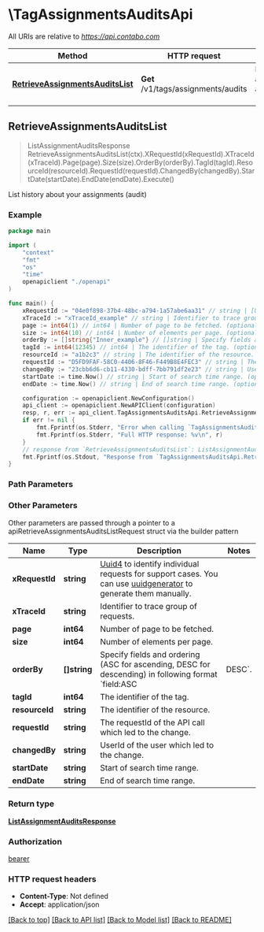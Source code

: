 # \TagAssignmentsAuditsApi

All URIs are relative to *https://api.contabo.com*

Method | HTTP request | Description
------------- | ------------- | -------------
[**RetrieveAssignmentsAuditsList**](TagAssignmentsAuditsApi.md#RetrieveAssignmentsAuditsList) | **Get** /v1/tags/assignments/audits | List history about your assignments (audit)



## RetrieveAssignmentsAuditsList

> ListAssignmentAuditsResponse RetrieveAssignmentsAuditsList(ctx).XRequestId(xRequestId).XTraceId(xTraceId).Page(page).Size(size).OrderBy(orderBy).TagId(tagId).ResourceId(resourceId).RequestId(requestId).ChangedBy(changedBy).StartDate(startDate).EndDate(endDate).Execute()

List history about your assignments (audit)



### Example

```go
package main

import (
    "context"
    "fmt"
    "os"
    "time"
    openapiclient "./openapi"
)

func main() {
    xRequestId := "04e0f898-37b4-48bc-a794-1a57abe6aa31" // string | [Uuid4](https://en.wikipedia.org/wiki/Universally_unique_identifier#Version_4_(random)) to identify individual requests for support cases. You can use [uuidgenerator](https://www.uuidgenerator.net/version4) to generate them manually.
    xTraceId := "xTraceId_example" // string | Identifier to trace group of requests. (optional)
    page := int64(1) // int64 | Number of page to be fetched. (optional)
    size := int64(10) // int64 | Number of elements per page. (optional)
    orderBy := []string{"Inner_example"} // []string | Specify fields and ordering (ASC for ascending, DESC for descending) in following format `field:ASC|DESC`. (optional)
    tagId := int64(12345) // int64 | The identifier of the tag. (optional)
    resourceId := "a1b2c3" // string | The identifier of the resource. (optional)
    requestId := "D5FD9FAF-58C0-4406-8F46-F449B8E4FEC3" // string | The requestId of the API call which led to the change. (optional)
    changedBy := "23cbb6d6-cb11-4330-bdff-7bb791df2e23" // string | UserId of the user which led to the change. (optional)
    startDate := time.Now() // string | Start of search time range. (optional)
    endDate := time.Now() // string | End of search time range. (optional)

    configuration := openapiclient.NewConfiguration()
    api_client := openapiclient.NewAPIClient(configuration)
    resp, r, err := api_client.TagAssignmentsAuditsApi.RetrieveAssignmentsAuditsList(context.Background()).XRequestId(xRequestId).XTraceId(xTraceId).Page(page).Size(size).OrderBy(orderBy).TagId(tagId).ResourceId(resourceId).RequestId(requestId).ChangedBy(changedBy).StartDate(startDate).EndDate(endDate).Execute()
    if err != nil {
        fmt.Fprintf(os.Stderr, "Error when calling `TagAssignmentsAuditsApi.RetrieveAssignmentsAuditsList``: %v\n", err)
        fmt.Fprintf(os.Stderr, "Full HTTP response: %v\n", r)
    }
    // response from `RetrieveAssignmentsAuditsList`: ListAssignmentAuditsResponse
    fmt.Fprintf(os.Stdout, "Response from `TagAssignmentsAuditsApi.RetrieveAssignmentsAuditsList`: %v\n", resp)
}
```

### Path Parameters



### Other Parameters

Other parameters are passed through a pointer to a apiRetrieveAssignmentsAuditsListRequest struct via the builder pattern


Name | Type | Description  | Notes
------------- | ------------- | ------------- | -------------
 **xRequestId** | **string** | [Uuid4](https://en.wikipedia.org/wiki/Universally_unique_identifier#Version_4_(random)) to identify individual requests for support cases. You can use [uuidgenerator](https://www.uuidgenerator.net/version4) to generate them manually. | 
 **xTraceId** | **string** | Identifier to trace group of requests. | 
 **page** | **int64** | Number of page to be fetched. | 
 **size** | **int64** | Number of elements per page. | 
 **orderBy** | **[]string** | Specify fields and ordering (ASC for ascending, DESC for descending) in following format &#x60;field:ASC|DESC&#x60;. | 
 **tagId** | **int64** | The identifier of the tag. | 
 **resourceId** | **string** | The identifier of the resource. | 
 **requestId** | **string** | The requestId of the API call which led to the change. | 
 **changedBy** | **string** | UserId of the user which led to the change. | 
 **startDate** | **string** | Start of search time range. | 
 **endDate** | **string** | End of search time range. | 

### Return type

[**ListAssignmentAuditsResponse**](ListAssignmentAuditsResponse.md)

### Authorization

[bearer](../README.md#bearer)

### HTTP request headers

- **Content-Type**: Not defined
- **Accept**: application/json

[[Back to top]](#) [[Back to API list]](../README.md#documentation-for-api-endpoints)
[[Back to Model list]](../README.md#documentation-for-models)
[[Back to README]](../README.md)

